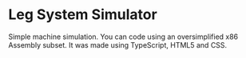 # Leg System Simulator

Simple machine simulation. You can code using an oversimplified x86 Assembly subset. It was made using TypeScript, HTML5 and CSS.

